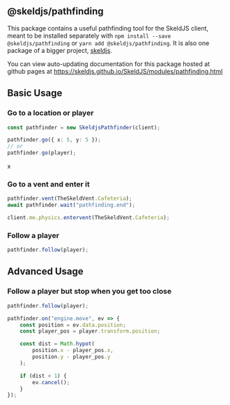 ## @skeldjs/pathfinding

This package contains a useful pathfinding tool for the SkeldJS client, meant to be installed separately with `npm install --save @skeldjs/pathfinding` or `yarn add @skeldjs/pathfinding`. It is also one package of a bigger project, [skeldjs](https://github.com/skeldjs/SkeldJS).

You can view auto-updating documentation for this package hosted at github pages at https://skeldjs.github.io/SkeldJS/modules/pathfinding.html

## Basic Usage

### Go to a location or player
```ts
const pathfinder = new SkeldjsPathfinder(client);

pathfinder.go({ x: 5, y: 5 });
// or
pathfinder.go(player);
```
x
### Go to a vent and enter it
```ts
pathfinder.vent(TheSkeldVent.Cafeteria);
await pathfinder.wait("pathfinding.end");

client.me.physics.entervent(TheSkeldVent.Cafeteria);
```

### Follow a player
```ts
pathfinder.follow(player);
```

## Advanced Usage
### Follow a player but stop when you get too close
```ts
pathfinder.follow(player);

pathfinder.on("engine.move", ev => {
    const position = ev.data.position;
    const player_pos = player.transform.position;

    const dist = Math.hypot(
        position.x - player_pos.x,
        position.y - player_pos.y
    );

    if (dist < 1) {
        ev.cancel();
    }
});
```
